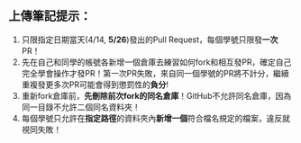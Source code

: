 ## 上傳筆記提示：
1. 只限指定日期當天(4/14, **5/26**)發出的Pull Request，每個學號只限發**一次**PR！
2. 先在自己和同學的帳號各新增一個倉庫去練習如何fork和相互發PR，確定自己完全學會操作才發PR！第一次PR失敗，來自同一個學號的PR將不計分，繼續重複發更多次PR可能會得到懲罰性的**負分**!
3. 重新fork倉庫前，**先刪除前次fork的同名倉庫**！GitHub不允許同名倉庫，因為同一目錄不允許二個同名資料夾！
4. 每個學號只允許在**指定路徑**的資料夾內**新增一個**符合檔名規定的檔案，違反就視同失敗！
